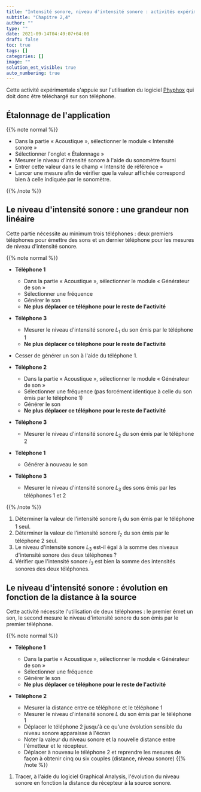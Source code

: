 ```yaml
---
title: "Intensité sonore, niveau d'intensité sonore : activités expérimentales"
subtitle: "Chapitre 2,4"
author: ""
type: ""
date: 2021-09-14T04:49:07+04:00
draft: false
toc: true
tags: []
categories: []
image: ""
solution_est_visible: true
auto_numbering: true
---
```


Cette activité expérimentale s'appuie sur l'utilisation du logiciel [Phyphox](https://phyphox.org) qui doit donc être téléchargé sur son téléphone.

## Étalonnage de l'application

{{% note normal %}}

- Dans la partie «&nbsp;Acoustique&nbsp;», sélectionner le module «&nbsp;Intensité sonore&nbsp;»
- Sélectionner l'onglet «&nbsp;Étalonnage&nbsp;»
- Mesurer le niveau d'intensité sonore à l'aide du sonomètre fourni
- Entrer cette valeur dans le champ «&nbsp;Intensité de référence&nbsp;»
- Lancer une mesure afin de vérifier que la valeur affichée correspond bien à celle indiquée par le sonomètre.

{{% /note %}}


## Le niveau d'intensité sonore : une grandeur non linéaire


Cette partie nécessite au minimum trois téléphones : deux premiers téléphones pour émettre des sons et un dernier téléphone pour les mesures de niveau d'intensité sonore.

{{% note normal %}}

- **Téléphone 1**
    - Dans la partie «&nbsp;Acoustique&nbsp;», sélectionner le module «&nbsp;Générateur de son&nbsp;»
    - Sélectionner une fréquence 
    - Générer le son
    - **Ne plus déplacer ce téléphone pour le reste de l'activité**

- **Téléphone 3**
    - Mesurer le niveau d'intensité sonore $L_1$ du son émis par le téléphone 1
    - **Ne plus déplacer ce téléphone pour le reste de l'activité**

- Cesser de générer un son à l'aide du téléphone 1.

- **Téléphone 2**
    - Dans la partie «&nbsp;Acoustique&nbsp;», sélectionner le module «&nbsp;Générateur de son&nbsp;»
    - Sélectionner une fréquence (pas forcément identique à celle du son émis par le téléphone 1)
    - Générer le son
    - **Ne plus déplacer ce téléphone pour le reste de l'activité**

- **Téléphone 3**
    - Mesurer le niveau d'intensité sonore $L_2$ du son émis par le téléphone 2

- **Téléphone 1**
    - Générer à nouveau le son

- **Téléphone 3**
    - Mesurer le niveau d'intensité sonore $L_3$ des sons émis par les téléphones 1 et 2

{{% /note %}}

1. Déterminer la valeur de l'intensité sonore $I_1$ du son émis par le téléphone 1 seul.
2. Déterminer la valeur de l'intensité sonore $I_2$ du son émis par le téléphone 2 seul.
3. Le niveau d'intensité sonore $L_3$ est-il égal à la somme des niveaux d'intensité sonore des deux téléphones ?
4. Vérifier que l'intensité sonore $I_3$ est bien la somme des intensités sonores des deux téléphones.

## Le niveau d'intensité sonore : évolution en fonction de la distance à la source

Cette activité nécessite l'utilisation de deux téléphones : le premier émet un son, le second mesure le niveau d'intensité sonore du son émis par le premier téléphone.

{{% note normal %}}

- **Téléphone 1**
    - Dans la partie «&nbsp;Acoustique&nbsp;», sélectionner le module «&nbsp;Générateur de son&nbsp;»
    - Sélectionner une fréquence 
    - Générer le son
    - **Ne plus déplacer ce téléphone pour le reste de l'activité**

- **Téléphone 2**
    - Mesurer la distance entre ce téléphone et le téléphone 1
    - Mesurer le niveau d'intensité sonore $L$ du son émis par le téléphone 1
    - Déplacer le téléphone 2 jusqu'à ce qu'une évolution sensible du niveau sonore apparaisse à l'écran
    - Noter la valeur du niveau sonore et la nouvelle distance entre l'émetteur et le récepteur. 
    - Déplacer à nouveau le téléphone 2 et reprendre les mesures de façon à obtenir cinq ou six couples (distance, niveau sonore)
{{% /note %}}

1. Tracer, à l'aide du logiciel Graphical Analysis, l'évolution du niveau sonore en fonction la distance du récepteur à la source sonore.
